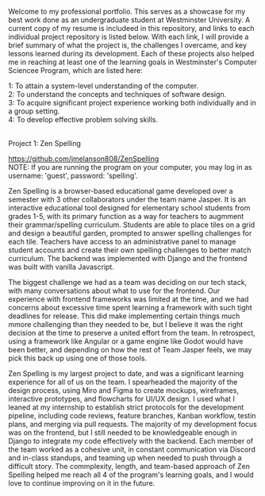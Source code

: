 Welcome to my professional portfolio. This serves as a showcase for my best work done as an undergraduate student at Westminster University. A current copy of my resume is includeed in this repository, and links to each individual project repository is listed below. With each link, I will provide a brief summary of what the project is, the challenges I overcame, and key lessons learned during its development. Each of these projects also helped me in reaching at least one of the learning goals in Westminster's Computer Sciencee Program, which are listed here:

1: To attain a system-level understanding of the computer.  
2: To understand the concepts and techniques of software design.  
3: To acquire significant project experience working both individually and in a group setting.  
4: To develop effective problem solving skills.  

<br>
Project 1: Zen Spelling

https://github.com/jmelanson808/ZenSpelling  
NOTE: If you are running the program on your computer, you may log in as username: 'guest', password: 'spelling'.

Zen Spelling is a browser-based educational game developed over a semester with 3 other collaborators under the team name Jasper. It is an interactive educational tool designed for elementary school students from grades 1-5, with its primary function as a way for teachers to augmment their grammar/spelling curriculum. Students are able to place tiles on a grid and design a beautiful garden, prompted to answer spelling challenges for each tile. Teachers have access to an administrative panel to manage student accounts and create their own spelling challenges to better match curriculum. The backend was implemented with Django and the frontend was built with vanilla Javascript.

The biggest challenge we had as a team was deciding on our tech stack, with many conversations about what to use for the frontend. Our experience with frontend frameworks was limited at the time, and we had concerns about excessive time spent learning a framework with such tight deadlines for release. This did make implementing certain things much mmore challenging than they needed to be, but I believe it was the right decision at the time to preserve a united effort from the team. In retrospect, using a framework like Angular or a game engine like Godot would have been better, and depending on how the rest of Team Jasper feels, we may pick this back up using one of those tools.

Zen Spelling is my largest project to date, and was a significant learning experience for all of us on the team. I spearheaded the majority of the design process, using Miro and Figma to create mockups, wireframes, interactive prototypes, and flowcharts for UI/UX design. I used what I leaned at my internship to establish strict protocols for the development pipeline, including code reviews, feature branches, Kanban workflow, testin plans, and merging via pull requests. The majority of my development focus was on the frontend, but I still needed to be knowledgeable enough in Django to integrate my code effectively with the backend. Each member of the team worked as a cohesive unit, in constant communication via Discord and in-class standups, and teaming up when needed to push through a difficult story. The commplexity, length, and team-based approach of Zen Spelling helped me reach all 4 of the program's learning goals, and I would love to continue improving on it in the future. 

